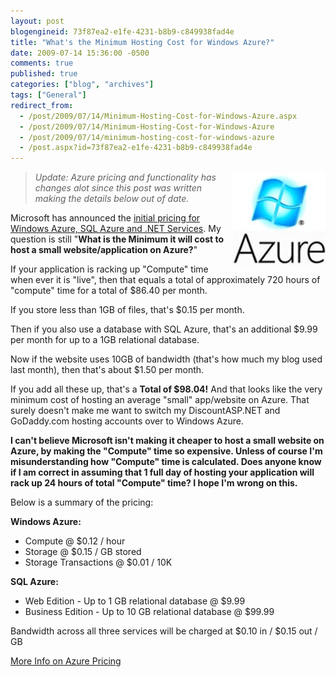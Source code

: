 ```yaml
---
layout: post
blogengineid: 73f87ea2-e1fe-4231-b8b9-c849938fad4e
title: "What's the Minimum Hosting Cost for Windows Azure?"
date: 2009-07-14 15:36:00 -0500
comments: true
published: true
categories: ["blog", "archives"]
tags: ["General"]
redirect_from: 
  - /post/2009/07/14/Minimum-Hosting-Cost-for-Windows-Azure.aspx
  - /post/2009/07/14/Minimum-Hosting-Cost-for-Windows-Azure
  - /post/2009/07/14/minimum-hosting-cost-for-windows-azure
  - /post.aspx?id=73f87ea2-e1fe-4231-b8b9-c849938fad4e
---
```

<!-- more -->

<img style="float: right;" src="/files/2009/7/azure-logo.jpg" alt="" />

> *Update: Azure pricing and functionality has changes alot since this post was written making the details below out of date.*

Microsoft has announced the <a href="http://blogs.msdn.com/windowsazure/archive/2009/07/14/confirming-commercial-availability-and-announcing-business-model.aspx">initial pricing for Windows Azure, SQL Azure and .NET Services</a>. My question is still "**What is the Minimum it will cost to host a small website/application on Azure?**"

If your application is racking up "Compute" time when ever it is "live", then that equals a total of approximately 720 hours of "compute" time for a total of $86.40 per month.

If you store less than 1GB of files, that's $0.15 per month.

Then if you also use a database with SQL Azure, that's an additional $9.99 per month for up to a 1GB relational database.

Now if the website uses 10GB of bandwidth (that's how much my blog used last month), then that's about $1.50 per month.

If you add all these up, that's a **Total of $98.04!** And that looks like the very minimum cost of hosting an average "small" app/website on Azure. That surely doesn't make me want to switch my DiscountASP.NET and GoDaddy.com hosting accounts over to Windows Azure.

**I can't believe Microsoft isn't making it cheaper to host a small website on Azure, by making the "Compute" time so expensive. Unless of course I'm misunderstanding how "Compute" time is calculated. Does anyone know if I am correct in assuming that 1 full day of hosting your application will rack up 24 hours of total "Compute" time? I hope I'm wrong on this.**

Below is a summary of the pricing:

**Windows Azure:**

- Compute @ $0.12 / hour
- Storage @ $0.15 / GB stored
- Storage Transactions @ $0.01 / 10K

**SQL Azure:**

- Web Edition - Up to 1 GB relational database @ $9.99
- Business Edition - Up to 10 GB relational database @ $99.99

Bandwidth across all three services will be charged at $0.10 in / $0.15 out / GB

<a href="http://blogs.msdn.com/windowsazure/archive/2009/07/14/confirming-commercial-availability-and-announcing-business-model.aspx">More Info on Azure Pricing</a>
